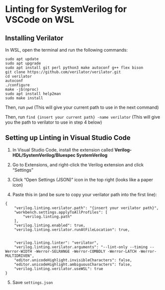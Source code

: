 # Linting for SystemVerilog for VSCode on WSL

## Installing Verilator
In WSL, open the terminal and run the following commands:
```
sudo apt update
sudo apt upgrade
sudo apt install git perl python3 make autoconf g++ flex bison
git clone https://github.com/verilator/verilator.git
cd verilator
autoconf
./configure
make -j$(nproc)
sudo apt install help2man
sudo make install
```
Then, run `pwd` (This will give your current path to use in the next command)

Then, run `find {insert your current path} -name verilator` (This will give you the path to verilator to use in step 4 below)

## Setting up Linting in Visual Studio Code
1. In Visual Studio Code, install the extension called **Verilog-HDL/SystemVerilog/Bluespec SystemVerilog**

2. Go to Extensions, and right-click the Verilog extension and click “Settings”

3. Click “Open Settings (JSON)” icon in the top right (looks like a paper icon)

4. Paste this in (and be sure to copy your verilator path into the first line):
```
{
    "verilog.linting.verilator.path": "{insert your verilator path}",
    "workbench.settings.applyToAllProfiles": [
        "verilog.linting.path"
    ],
    "verilog.linting.enabled": true,
    "verilog.linting.verilator.runAtFileLocation": true,

   
    "verilog.linting.linter": "verilator",
    "verilog.linting.verilator.arguments": "--lint-only --timing --Werror-WIDTH -Werror-SELRANGE -Werror-COMBDLY -Werror-LATCH -Werror-MULTIDRIVEN",
    "editor.unicodeHighlight.invisibleCharacters": false,
    "editor.unicodeHighlight.ambiguousCharacters": false,
    "verilog.linting.verilator.useWSL": true
}
```
5.	Save `settings.json`
